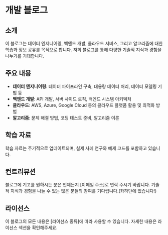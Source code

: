 # 개발 블로그

## 소개
이 블로그는 데이터 엔지니어링, 백엔드 개발, 클라우드 서비스, 그리고 알고리즘에 대한 학습과 정보 공유를 목적으로 합니다. 저희 블로그를 통해 다양한 기술적 지식과 경험을 나누기를 기대합니다.

## 주요 내용
- **데이터 엔지니어링**: 데이터 파이프라인 구축, 대용량 데이터 처리, 데이터 모델링 기법 등
- **백엔드 개발**: API 개발, 서버 사이드 로직, 백엔드 시스템 아키텍처
- **클라우드**: AWS, Azure, Google Cloud 등의 클라우드 플랫폼 활용 및 최적화 방법
- **알고리즘**: 문제 해결 방법, 코딩 테스트 준비, 알고리즘 이론

## 학습 자료
학습 자료는 주기적으로 업데이트되며, 실제 사례 연구와 예제 코드를 포함하고 있습니다.

## 컨트리뷰션
블로그에 기고를 원하시는 분은 언제든지 [이메일 주소]로 연락 주시기 바랍니다. 기술적 지식과 경험을 나눌 수 있는 많은 분들의 참여를 기다립니다.(좌하단에 있습니다!)

## 라이선스
이 블로그의 모든 내용은 [라이선스 종류]에 따라 사용할 수 있습니다. 자세한 내용은 라이선스 섹션을 확인해주세요.
